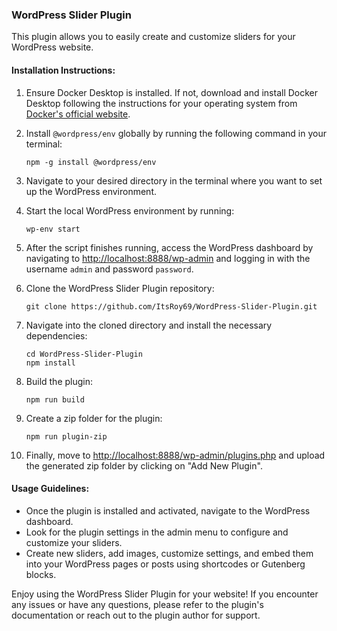 ### WordPress Slider Plugin

This plugin allows you to easily create and customize sliders for your WordPress website.

#### Installation Instructions:

1. Ensure Docker Desktop is installed. If not, download and install Docker Desktop following the instructions for your operating system from [Docker's official website](https://www.docker.com/products/docker-desktop).

2. Install `@wordpress/env` globally by running the following command in your terminal:

    ```
    npm -g install @wordpress/env
    ```

3. Navigate to your desired directory in the terminal where you want to set up the WordPress environment.

4. Start the local WordPress environment by running:

    ```
    wp-env start
    ```

5. After the script finishes running, access the WordPress dashboard by navigating to [http://localhost:8888/wp-admin](http://localhost:8888/wp-admin) and logging in with the username `admin` and password `password`.

6. Clone the WordPress Slider Plugin repository:

    ```
    git clone https://github.com/ItsRoy69/WordPress-Slider-Plugin.git
    ```

7. Navigate into the cloned directory and install the necessary dependencies:

    ```
    cd WordPress-Slider-Plugin
    npm install
    ```

8. Build the plugin:

    ```
    npm run build
    ```

9. Create a zip folder for the plugin:

    ```
    npm run plugin-zip
    ```

10. Finally, move to [http://localhost:8888/wp-admin/plugins.php](http://localhost:8888/wp-admin/plugins.php) and upload the generated zip folder by clicking on "Add New Plugin".

#### Usage Guidelines:

- Once the plugin is installed and activated, navigate to the WordPress dashboard.
- Look for the plugin settings in the admin menu to configure and customize your sliders.
- Create new sliders, add images, customize settings, and embed them into your WordPress pages or posts using shortcodes or Gutenberg blocks.

Enjoy using the WordPress Slider Plugin for your website! If you encounter any issues or have any questions, please refer to the plugin's documentation or reach out to the plugin author for support.